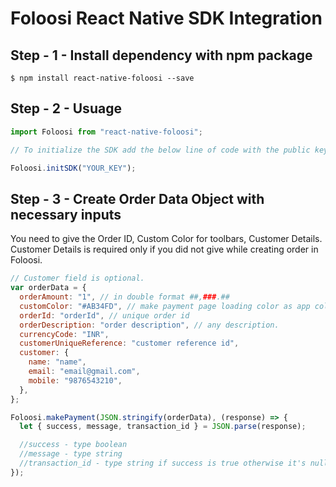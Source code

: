 # Foloosi React Native SDK Integration

## Step - 1 - Install dependency with npm package

`$ npm install react-native-foloosi --save`

## Step - 2 - Usuage

```javascript
import Foloosi from "react-native-foloosi";

// To initialize the SDK add the below line of code with the public key you retrieved from foloosi merchant panel. If you don't have a public key create new one.

Foloosi.initSDK("YOUR_KEY");
```

## Step - 3 - Create Order Data Object with necessary inputs

You need to give the Order ID, Custom Color for toolbars, Customer Details. Customer Details is required only if you did not give while creating order in Foloosi.

```javascript
// Customer field is optional.
var orderData = {
  orderAmount: "1", // in double format ##,###.##
  customColor: "#AB34FD", // make payment page loading color as app color.
  orderId: "orderId", // unique order id
  orderDescription: "order description", // any description.
  currencyCode: "INR",
  customerUniqueReference: "customer reference id",
  customer: {
    name: "name",
    email: "email@gmail.com",
    mobile: "9876543210",
  },
};

Foloosi.makePayment(JSON.stringify(orderData), (response) => {
  let { success, message, transaction_id } = JSON.parse(response);

  //success - type boolean
  //message - type string
  //transaction_id - type string if success is true otherwise it's null
});
```
